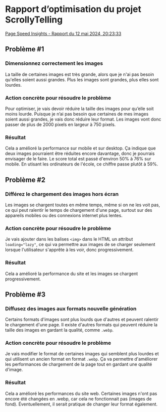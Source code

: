 # Rapport d’optimisation du projet ScrollyTelling

[Page Speed Insights - Rapport du 12 mai 2024, 20:23:33](https://pagespeed.web.dev/analysis/https-delphine-tim-momo-com/h6nzvjqsj1?form_factor=mobile)

## Problème #1

### Dimensionnez correctement les images

La taille de certaines images est très grande, alors que je n'ai pas besoin qu'elles soient aussi grandes. Plus les images sont grandes, plus elles sont lourdes.

### Action concrète pour résoudre le problème

Pour optimiser, je vais devoir réduire la taille des images pour qu’elle soit moins lourde. Puisque je n’ai pas besoin que certaines de mes images soient aussi grandes, je vais donc réduire leur format. Les images vont donc passer de plus de 2000 pixels en largeur à 750 pixels.

### Résultat
Cela a amélioré la performance sur mobile et sur desktop. Ça indique que deux images pourraient être réduites encore davantage, donc je pourrais envisager de le faire. Le score total est passé d'environ 50% à 76% sur mobile. En utisant les ordinateurs de l'école, ce chiffre passe plutôt à 59%.

## Problème #2

### Différez le chargement des images hors écran

Les images se chargent toutes en même temps, même si on ne les voit pas, ce qui peut ralentir le temps de chargement d'une page, surtout sur des appareils mobiles ou des connexions internet plus lentes.

### Action concrète pour résoudre le problème

Je vais ajouter dans les balises `<img>` dans le HTML un attribut `loading="lazy"`, ce qui va permettre aux images de se charger seulement lorsque l'utilisateur s'apprête à les voir, donc progressivement.

### Résultat
Cela a amélioré la performance du site et les images se chargent progressivement.

## Problème #3

### Diffusez des images aux formats nouvelle génération

Certains formats d'images sont plus lourds que d'autres et peuvent  ralentir le chargement d'une page. Il existe d'autres formats qui peuvent réduire la taille des images en gardant la qualité, comme `.webp`.

### Action concrète pour résoudre le problème

Je vais modifier le format de certaines images qui semblent plus lourdes et qui utilisent un ancien format en format `.webp`. Ça va permettre d'améliorer les performances de chargement de la page tout en gardant une qualité d'image.

### Résultat
Cela a amélioré les performances du site web. Certaines images n'ont pas encore été changées en .webp, car cela ne fonctionnait pas (images de fond). Éventuellement, il serait pratique de changer leur format également.
